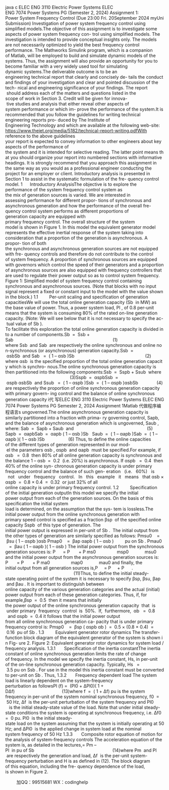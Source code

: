 java c
ELEC ENG 3110 Electric Power Systems
ELEC ENG 7074 Power Systems PG
(Semester 2, 2024)
Assignment 1:
Power System Frequency Control
(Due 23:00 Fri. 20September 2024 myUni Submission)
Investigation of power system frequency control using simplified models.The objective of this assignment is to investigate some aspects of power system frequency con- trol using simplified models. The investigation is intended to provide conceptual insights only. The models are not necessarily optimized to yield the best frequency control performance. The Mathworks Simulink program, which is a companion of Matlab, will be employed to build and simulate dynamic models of the systems. Thus, the assignment will also provide an opportunity for you to become familiar with a very widely used tool for simulating dynamic systems.The deliverable outcome is to be an engineering technical report that clearly and concisely de- tails the conduct and findings of your investigation and clear and pointed discussion of the tech- nical and engineering significance of your findings. The report  should address each of the matters and questions listed in the scope of work in Section 3. Credit will be given for innova- tive studies and analysis that either reveal other aspects of system performance or which im- prove the performance of the system.It is recommended that you follow the guidelines for writing technical engineering reports pro- duced by The Institute of Engineering Technology and which are available at the following web-site: https://www.theiet.org/media/5182/technical-report-writing.pdfWith reference to the above guidelines your report is expected to convey information to other engineers about key aspects of the performance of the system and it is intended for selective reading. The latter point means that you should organize your report into numbered sections with informative headings.
It is strongly recommend that you approach this assignment in the same way as you would as a professional engineer conducting the project for an employer or client.
Introductory analysis is presented in Section 1 to assist in the systematic formulation of the fre- quency control model.
1      Introductory AnalysisThe objective is to explore the performance of the system frequency control system as the mix of generation sources is varied. We are interested in assessing performance for different propor- tions of synchronous and asynchronous generation and how the performance of the overall fre- quency control system performs as different proportions of generation capacity are equipped with primary frequency control. The overall structure of the system model is shown in Figure 1. In this model the equivalent generator model represents the effective inertial response of the system taking into consideration that a proportion of the generation is asynchronous. A propor- tion of both the synchronous and asynchronous generation sources are not equipped with fre- quency controls and therefore do not contribute to the control of system frequency. A proportion of synchronous sources are equipped with governors which control the speed of their generators and a proportion of asynchronous sources are also equipped with frequency controllers that are used to regulate their power output so as to control system frequency.
Figure 1: Simplified model of system frequency control containing synchronous and
asynchronous sources. (Note that blocks with no input signal represent a fixed or constant
input to the model with the value shown in the block.)
1.1         Per-unit scaling and specification of generation capacitiesWe will use the total online generation capacity (Sb  in MW) as the base value of power. Thus, a power system load, Pl , of 0.8 per-unit means that the system is consuming 80% of the rated on-line generation capacity. (Note: We will see below that it is not necessary to specify the ac- tual value of Sb ).
To facilitate this exploration the total online generation capacity is divided into a number of components.Sb  =  Ssb + Sab                                                                                (1)
where Ssb  and Sab  are respectively the online synchronous and online non-synchronous (or asynchronous) generation capacity.Ssb  =  αsbSb  and Sab   =  ( 1 – αsb )Sb                                                         (2)
where αsb  is the specified proportion of the total online generation capacity which is synchro- nous.The online synchronous generation capacity is then partitioned into the following components:Ssb  =  Sspb + Ssub  where                                                     (3)Sspb  =  αspbSsb  =  αspb αsbSb  and Ssub   =  ( 1 – αspb )Ssb  =  ( 1 – αspb )αsbSb               (4)
are respectively the proportion of online synchronous generation capacity with primary govern- ing control and the balance of online synchronous generation capacity i代 写ELEC ENG 3110 Electric Power Systems ELEC ENG 7074 Power Systems PG Semester 2, 2024 Assignment 1Matlab
代做程序编程语言s ungoverned.The online asynchronous generation capacity is similarly partitioned into a fraction with prima- ry governing control, Sapb, and the balance of asynchronous generation which is ungoverned, Saub , where:
Sab  =  Sapb + Saub  and                                                           (5)
Sapb  =  αapbSab  =  αapb ( 1 – αsb )Sb  
Saub  =  ( 1 – αapb )Sab  =  ( 1 – αapb )( 1 – αsb )Sb                   (6)
Thus, to define the online capacities of the different types of generation represented in our mod- el the parameters αsb , αspb  and αapb  must be specified.For example, if αsb   =  0.8  then 80% of all online generation capacity is synchronous and the balance 1 – αsb  =  0.2  (i.e. 20%) is asynchronous. If αspb   =  0.4  then 40% of the online syn- chronous generation capacity is under primary frequency control and the balance of such gen- eration   (i.e.   60%)   is   not   under   frequency   control.   In   this   example   it   means   that αsb × αspb  =  0.8 × 0.4  =  0.32  or just 32% of all online capacity is under primary frequency control.
1.2         Specification of the initial generation outputIn this model we specify the initial power output from each of the generation sources. On the basis of this specification the initial system load is determined, on the assumption that the sys- tem is lossless.The initial power output from the online synchronous generation with primary speed control is specified as a fraction βsp  of the specified online capacity Sspb  of this type of generation. The initial power output is expressed in per-unit of Sb . 
The initial output from the other types of generation are similarly specified as follows:
Pmsu0    =  βsu ( 1 – αspb )αsb
Pmap0    =  βap αapb ( 1 – αsb )         pu on Sb .
Pmau0    =  βau ( 1 – αapb )( 1 – αsb )
The initial power output from the synchronous generation sources is:
P      = P       + P
ms0                 msp0             msu0
and the initial power output from the asynchronous generation sources is:
P       = P       + P
ma0                 map0             mau0
and finally, the initial output from all generation sources is,P     = P     + P      .                                                        (11)Thus, to define the initial steady-state operating point of the system it is necessary to specify
βsp, βsu, βap  and βau .
It is important to distinguish between online capacity of the various generation categories and the actual (initial) power output from each of these generation categories. Thus, if, for example,βsp  =  0.5  then it means that initially the power output of the online synchronous generation capacity  that  is  under primary  frequency  control  is  50%.  If,  furthermore,  αb   =  0.8   and αspb  =  0.4 it follows that the initial power output from all online synchronous generation ca- pacity that is under primary frequency control is:
Pmsp0    =  βsp ( αspb αb )  =  0.5 × (0.8 × 0.4)  =  0.16  pu of Sb .
1.3         Equivalent generator rotor dynamics
The transfer-function block diagram of the equivalent generator of the system is shown in Fig- ure 2.
Figure 2: Equivalent generator rotor dynamics for system
load / frequency analysis.
1.3.1       Specification of the inertia constantThe inertia constant of online synchronous generation limits the rate of change of frequency. In the model we specify the inertia constant, Hs, in per-unit of the on-line synchronous generation capacity. Typically, Hs   =  3.5 pu on Ssb .
For use in the model this inertia constant must be converted to per-unit on Sb . Thus,
1.3.2       Frequency dependent load
The system load is linearly dependent on the system-frequency perturbation as followsPl (f) =  (Pl0 + ΔPl0)( 1 + DΔf)                                      (13)where f  =  ( 1 + Δf) pu is the system frequency in per-unit of the system nominal synchronous frequency, f0  =  50 Hz, Δf  is the per-unit perturbation of the system frequency and Pl0    is the initial steady-state value of the load. Note that under initial steady-state conditions the system is operating at synchronous frequency, i.e. Δf0  =  0 pu. Pl0  is the initial steady-state load on the system assuming that the system is initially operating at 50 Hz; and ΔPl0  is the applied change in system load at the nominal system frequency of 50 Hz
1.3.3       Composite rotor equation of motion for the analysis of system-frequency controls The acceleration equation of the system is, as detailed in the lectures,= Pm – Pl  in pu of Sb                                                               (14)where Pm  and Pl  are respectively the generation and load, Δf  is the per-unit system-frequency perturbation and H is as defined in (12). The block diagram of this equation, including the fre- quency dependence of the load, is shown in Figure 2.





         
加QQ：99515681  WX：codinghelp
